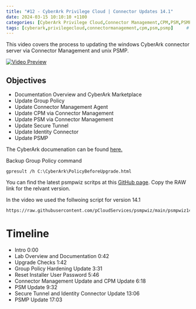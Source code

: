 ```yaml
---
title: "#12 - CyberArk Privilege Cloud | Connector Updates 14.1"
date: 2024-03-15 10:10:10 +1100
categories: [CyberArk Privilege Cloud,Connector Management,CPM,PSM,PSMP,]
tags: [cyberark,privilegecloud,connectormanagement,cpm,psm,psmp]     # TAG names should always be lowercase
---
```


This video covers the process to updating the windows CyberArk connector server via Connector Management and unix PSMP.

[![Video Preview](https://i.ytimg.com/vi/jY9J6xFUxoU/maxresdefault.jpg)](https://www.youtube.com/watch?v=jY9J6xFUxoU)

## Objectives
- Documentation Overview and CyberArk Marketplace
- Update Group Policy
- Update Connector Management Agent
- Update CPM via Connector Management
- Update PSM via Connector Management
- Update Secure Tunnel
- Update Identity Connector
- Update PSMP

The CyberArk documenation can be found [here.](https://docs.cyberark.com/privilege-cloud-shared-services/Latest/en/Content/Privilege%20Cloud/PrivCloud-upgrade-connector-12.7-later-CM.htm)

Backup Group Policy command
```
gpresult /h C:\CyberArk\PolicyBeforeUpgrade.html
```
You can find the latest psmpwiz scritps at this [GitHub page](https://github.com/pCloudServices/psmpwiz). Copy the RAW link for the relvant version.

In the video we used the follwoing script for version 14.1

```
https://raw.githubusercontent.com/pCloudServices/psmpwiz/main/psmpwiz1410.sh
```

# Timeline
- Intro 0:00
- Lab Overview and Documentation 0:42
- Upgrade Checks 1:42
- Group Policy Hardening Update 3:31
- Reset Installer User Password 5:46
- Connector Management Update and CPM Update 6:18
- PSM Update 9:32
- Secure Tunnel and Identity Connector Update 13:06
- PSMP Update 17:03